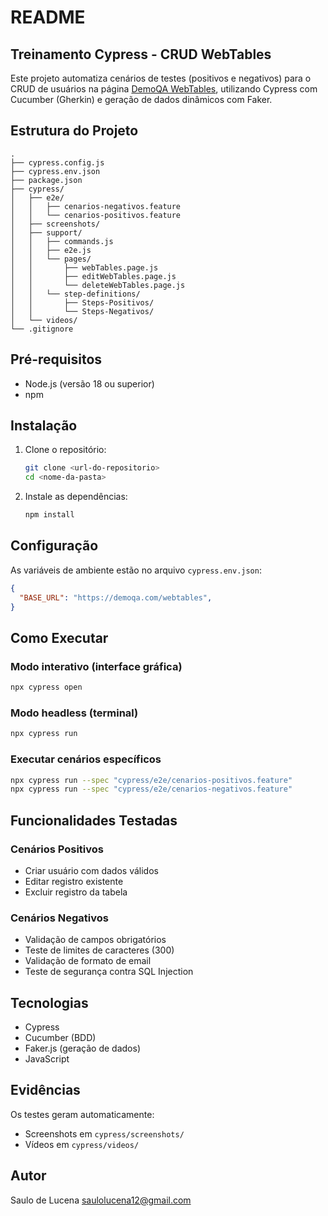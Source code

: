# README

## Treinamento Cypress - CRUD WebTables

Este projeto automatiza cenários de testes (positivos e negativos) para o CRUD de usuários na página [DemoQA WebTables](https://demoqa.com/webtables), utilizando Cypress com Cucumber (Gherkin) e geração de dados dinâmicos com Faker.

## Estrutura do Projeto

```
.
├── cypress.config.js
├── cypress.env.json
├── package.json
├── cypress/
│   ├── e2e/
│   │   ├── cenarios-negativos.feature
│   │   └── cenarios-positivos.feature
│   ├── screenshots/
│   ├── support/
│   │   ├── commands.js
│   │   ├── e2e.js
│   │   └── pages/
│   │       ├── webTables.page.js
│   │       ├── editWebTables.page.js
│   │       └── deleteWebTables.page.js
│   │   └── step-definitions/
│   │       ├── Steps-Positivos/
│   │       └── Steps-Negativos/
│   └── videos/
└── .gitignore
```

## Pré-requisitos

- Node.js (versão 18 ou superior)
- npm

## Instalação

1. Clone o repositório:
   ```bash
   git clone <url-do-repositorio>
   cd <nome-da-pasta>
   ```

2. Instale as dependências:
   ```bash
   npm install
   ```

## Configuração

As variáveis de ambiente estão no arquivo `cypress.env.json`:

```json
{
  "BASE_URL": "https://demoqa.com/webtables",
}
```

## Como Executar

### Modo interativo (interface gráfica)
```bash
npx cypress open
```

### Modo headless (terminal)
```bash
npx cypress run
```

### Executar cenários específicos
```bash
npx cypress run --spec "cypress/e2e/cenarios-positivos.feature"
npx cypress run --spec "cypress/e2e/cenarios-negativos.feature"
```

## Funcionalidades Testadas

### Cenários Positivos
- Criar usuário com dados válidos
- Editar registro existente
- Excluir registro da tabela

### Cenários Negativos
- Validação de campos obrigatórios
- Teste de limites de caracteres (300)
- Validação de formato de email
- Teste de segurança contra SQL Injection

## Tecnologias

- Cypress
- Cucumber (BDD)
- Faker.js (geração de dados)
- JavaScript

## Evidências

Os testes geram automaticamente:
- Screenshots em `cypress/screenshots/`
- Vídeos em `cypress/videos/`

## Autor

Saulo de Lucena
saulolucena12@gmail.com
